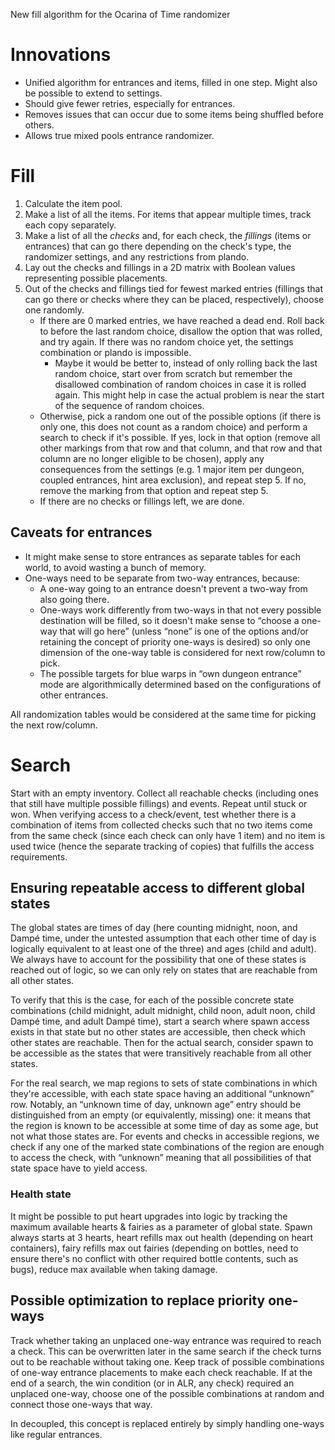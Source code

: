 New fill algorithm for the Ocarina of Time randomizer

# Innovations

* Unified algorithm for entrances and items, filled in one step. Might also be possible to extend to settings.
* Should give fewer retries, especially for entrances.
* Removes issues that can occur due to some items being shuffled before others.
* Allows true mixed pools entrance randomizer.

# Fill

1. Calculate the item pool.
2. Make a list of all the items. For items that appear multiple times, track each copy separately.
3. Make a list of all the _checks_ and, for each check, the _fillings_ (items or entrances) that can go there depending on the check's type, the randomizer settings, and any restrictions from plando.
4. Lay out the checks and fillings in a 2D matrix with Boolean values representing possible placements.
5. Out of the checks and fillings tied for fewest marked entries (fillings that can go there or checks where they can be placed, respectively), choose one randomly.
    * If there are 0 marked entries, we have reached a dead end. Roll back to before the last random choice, disallow the option that was rolled, and try again. If there was no random choice yet, the settings combination or plando is impossible.
        * Maybe it would be better to, instead of only rolling back the last random choice, start over from scratch but remember the disallowed combination of random choices in case it is rolled again. This might help in case the actual problem is near the start of the sequence of random choices.
    * Otherwise, pick a random one out of the possible options (if there is only one, this does not count as a random choice) and perform a search to check if it's possible. If yes, lock in that option (remove all other markings from that row and that column, and that row and that column are no longer eligible to be chosen), apply any consequences from the settings (e.g. 1 major item per dungeon, coupled entrances, hint area exclusion), and repeat step 5. If no, remove the marking from that option and repeat step 5.
    * If there are no checks or fillings left, we are done.

## Caveats for entrances

* It might make sense to store entrances as separate tables for each world, to avoid wasting a bunch of memory.
* One-ways need to be separate from two-way entrances, because:
    * A one-way going to an entrance doesn't prevent a two-way from also going there.
    * One-ways work differently from two-ways in that not every possible destination will be filled, so it doesn't make sense to “choose a one-way that will go here” (unless “none” is one of the options and/or retaining the concept of priority one-ways is desired) so only one dimension of the one-way table is considered for next row/column to pick.
    * The possible targets for blue warps in “own dungeon entrance” mode are algorithmically determined based on the configurations of other entrances.

All randomization tables would be considered at the same time for picking the next row/column.

# Search

Start with an empty inventory. Collect all reachable checks (including ones that still have multiple possible fillings) and events. Repeat until stuck or won. When verifying access to a check/event, test whether there is a combination of items from collected checks such that no two items come from the same check (since each check can only have 1 item) and no item is used twice (hence the separate tracking of copies) that fulfills the access requirements.

## Ensuring repeatable access to different global states

The global states are times of day (here counting midnight, noon, and Dampé time, under the untested assumption that each other time of day is logically equivalent to at least one of the three) and ages (child and adult). We always have to account for the possibility that one of these states is reached out of logic, so we can only rely on states that are reachable from all other states.

To verify that this is the case, for each of the possible concrete state combinations (child midnight, adult midnight, child noon, adult noon, child Dampé time, and adult Dampé time), start a search where spawn access exists in that state but no other states are accessible, then check which other states are reachable. Then for the actual search, consider spawn to be accessible as the states that were transitively reachable from all other states.

For the real search, we map regions to sets of state combinations in which they're accessible, with each state space having an additional “unknown” row. Notably, an “unknown time of day, unknown age” entry should be distinguished from an empty (or equivalently, missing) one: it means that the region is known to be accessible at some time of day as some age, but not what those states are. For events and checks in accessible regions, we check if any one of the marked state combinations of the region are enough to access the check, with “unknown” meaning that all possibilities of that state space have to yield access.

### Health state

It might be possible to put heart upgrades into logic by tracking the maximum available hearts & fairies as a parameter of global state. Spawn always starts at 3 hearts, heart refills max out health (depending on heart containers), fairy refills max out fairies (depending on bottles, need to ensure there's no conflict with other required bottle contents, such as bugs), reduce max available when taking damage.

## Possible optimization to replace priority one-ways

Track whether taking an unplaced one-way entrance was required to reach a check. This can be overwritten later in the same search if the check turns out to be reachable without taking one. Keep track of possible combinations of one-way entrance placements to make each check reachable. If at the end of a search, the win condition (or in ALR, any check) required an unplaced one-way, choose one of the possible combinations at random and connect those one-ways that way.

In decoupled, this concept is replaced entirely by simply handling one-ways like regular entrances.

